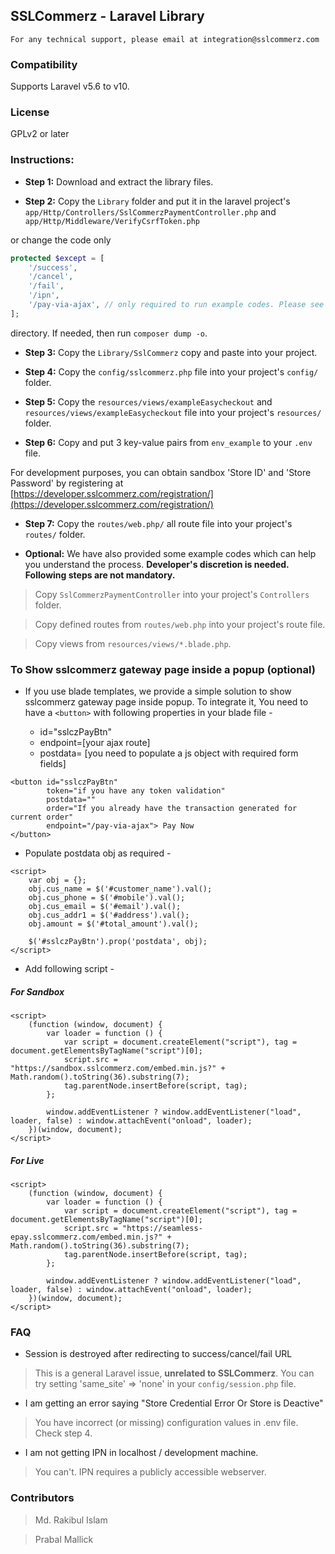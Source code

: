 ## SSLCommerz - Laravel Library

```
For any technical support, please email at integration@sslcommerz.com
```

### Compatibility

Supports Laravel v5.6 to v10.

### License

GPLv2 or later

### Instructions:

-   **Step 1:** Download and extract the library files.

-   **Step 2:** Copy the `Library` folder and put it in the laravel project's `app/Http/Controllers/SslCommerzPaymentController.php` and `app/Http/Middleware/VerifyCsrfToken.php`

or change the code only

```php
protected $except = [
    '/success',
    '/cancel',
    '/fail',
    '/ipn',
    '/pay-via-ajax', // only required to run example codes. Please see bellow.
];
```

directory. If needed, then run `composer dump -o`.

-   **Step 3:** Copy the `Library/SslCommerz` copy and paste into your project.

-   **Step 4:** Copy the `config/sslcommerz.php` file into your project's `config/` folder.

-   **Step 5:** Copy the `resources/views/exampleEasycheckout` and `resources/views/exampleEasycheckout` file into your project's `resources/` folder.

-   **Step 6:** Copy and put 3 key-value pairs from `env_example` to your `.env` file.

For development purposes, you can obtain sandbox 'Store ID' and 'Store Password' by registering at [https://developer.sslcommerz.com/registration/](https://developer.sslcommerz.com/registration/)


-   **Step 7:** Copy the `routes/web.php/` all route file into your project's `routes/` folder.


-   **Optional:** We have also provided some example codes which can help you understand the process. **Developer's discretion is needed. Following steps are not mandatory.**

> Copy `SslCommerzPaymentController` into your project's `Controllers` folder.

> Copy defined routes from `routes/web.php` into your project's route file.

> Copy views from `resources/views/*.blade.php`.

### To Show sslcommerz gateway page inside a popup (optional)

-   If you use blade templates, we provide a simple solution to show sslcommerz gateway page inside popup. To integrate it, You need to have a `<button>` with following properties in your blade file -

    -   id="sslczPayBtn"
    -   endpoint=[your ajax route]
    -   postdata= [you need to populate a js object with required form fields]

```
<button id="sslczPayBtn"
        token="if you have any token validation"
        postdata=""
        order="If you already have the transaction generated for current order"
        endpoint="/pay-via-ajax"> Pay Now
</button>
```

-   Populate postdata obj as required -

```
<script>
    var obj = {};
    obj.cus_name = $('#customer_name').val();
    obj.cus_phone = $('#mobile').val();
    obj.cus_email = $('#email').val();
    obj.cus_addr1 = $('#address').val();
    obj.amount = $('#total_amount').val();

    $('#sslczPayBtn').prop('postdata', obj);
</script>
```

-   Add following script -

##### For Sandbox

```
<script>
    (function (window, document) {
        var loader = function () {
            var script = document.createElement("script"), tag = document.getElementsByTagName("script")[0];
            script.src = "https://sandbox.sslcommerz.com/embed.min.js?" + Math.random().toString(36).substring(7);
            tag.parentNode.insertBefore(script, tag);
        };

        window.addEventListener ? window.addEventListener("load", loader, false) : window.attachEvent("onload", loader);
    })(window, document);
</script>
```

##### For Live

```
<script>
    (function (window, document) {
        var loader = function () {
            var script = document.createElement("script"), tag = document.getElementsByTagName("script")[0];
            script.src = "https://seamless-epay.sslcommerz.com/embed.min.js?" + Math.random().toString(36).substring(7);
            tag.parentNode.insertBefore(script, tag);
        };

        window.addEventListener ? window.addEventListener("load", loader, false) : window.attachEvent("onload", loader);
    })(window, document);
</script>
```

### FAQ

-   Session is destroyed after redirecting to success/cancel/fail URL

> This is a general Laravel issue, **unrelated to SSLCommerz**. You can try setting 'same_site' => 'none' in your `config/session.php` file.

-   I am getting an error saying "Store Credential Error Or Store is Deactive"

> You have incorrect (or missing) configuration values in .env file. Check step 4.

-   I am not getting IPN in localhost / development machine.

> You can't. IPN requires a publicly accessible webserver.

### Contributors

> Md. Rakibul Islam

> Prabal Mallick
